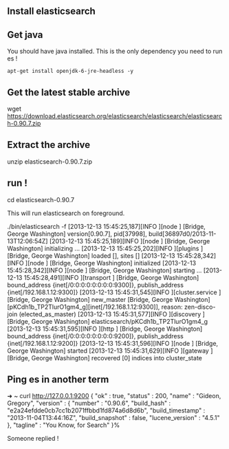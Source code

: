 Install elasticsearch
-------------------------

## Get java

You should have java installed. This is the only dependency you need to run es !

    apt-get install openjdk-6-jre-headless -y

## Get the latest stable archive

  wget https://download.elasticsearch.org/elasticsearch/elasticsearch/elasticsearch-0.90.7.zip

## Extract the archive

  unzip elasticsearch-0.90.7.zip

## run !


  cd elasticsearch-0.90.7

This will run elasticsearch on foreground.

   ./bin/elasticsearch -f
  [2013-12-13 15:45:25,187][INFO ][node                     ] [Bridge, George Washington] version[0.90.7], pid[37998], build[36897d0/2013-11-13T12:06:54Z]
  [2013-12-13 15:45:25,189][INFO ][node                     ] [Bridge, George Washington] initializing ...
  [2013-12-13 15:45:25,202][INFO ][plugins                  ] [Bridge, George Washington] loaded [], sites []
  [2013-12-13 15:45:28,342][INFO ][node                     ] [Bridge, George Washington] initialized
  [2013-12-13 15:45:28,342][INFO ][node                     ] [Bridge, George Washington] starting ...
  [2013-12-13 15:45:28,491][INFO ][transport                ] [Bridge, George Washington] bound_address {inet[/0:0:0:0:0:0:0:0:9300]}, publish_address {inet[/192.168.1.12:9300]}
  [2013-12-13 15:45:31,545][INFO ][cluster.service          ] [Bridge, George Washington] new_master [Bridge, George Washington][pKCdh1b_TP2TlurO1gm4_g][inet[/192.168.1.12:9300]], reason: zen-disco-join (elected_as_master)
  [2013-12-13 15:45:31,577][INFO ][discovery                ] [Bridge, George Washington] elasticsearch/pKCdh1b_TP2TlurO1gm4_g
  [2013-12-13 15:45:31,595][INFO ][http                     ] [Bridge, George Washington] bound_address {inet[/0:0:0:0:0:0:0:0:9200]}, publish_address {inet[/192.168.1.12:9200]}
  [2013-12-13 15:45:31,596][INFO ][node                     ] [Bridge, George Washington] started
  [2013-12-13 15:45:31,629][INFO ][gateway                  ] [Bridge, George Washington] recovered [0] indices into cluster_state

## Ping es in another term

  ➜  ~  curl http://127.0.0.1:9200
  {
    "ok" : true,
    "status" : 200,
    "name" : "Gideon, Gregory",
    "version" : {
      "number" : "0.90.6",
      "build_hash" : "e2a24efdde0cb7cc1b2071ffbbd1fd874a6d8d6b",
      "build_timestamp" : "2013-11-04T13:44:16Z",
      "build_snapshot" : false,
      "lucene_version" : "4.5.1"
    },
    "tagline" : "You Know, for Search"
  }%

Someone replied !